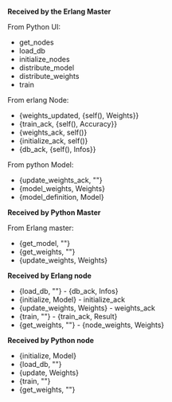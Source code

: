 **Received by the Erlang Master**

From Python UI:
* get_nodes
* load_db
* initialize_nodes
* distribute_model
* distribute_weights
* train

From erlang Node:
* {weights_updated, {self(), Weights}}
* {train_ack, {self(), Accuracy}}
* {weights_ack, self()}
* {initialize_ack, self()}
* {db_ack, {self(), Infos}} 

From python Model:
* {update_weights_ack, ""}
* {model_weights, Weights}
* {model_definition, Model}


**Received by Python Master**

From Erlang master: 
* {get_model, ""}
* {get_weights, ""}
* {update_weights, Weights}

**Received by Erlang node**
* {load_db, ""} - {db_ack, Infos}
* {initialize, Model} - initialize_ack
* {update_weights, Weights} - weights_ack
* {train, ""} - {train_ack, Result}
* {get_weights, ""} - {node_weights, Weights}

**Received by Python node**
* {initialize, Model}
* {load_db, ""}
* {update, Weights}
* {train, ""}
* {get_weights, ""}
